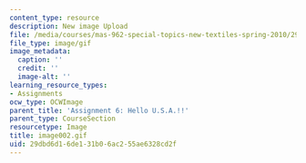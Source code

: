 ```yaml
---
content_type: resource
description: New image Upload
file: /media/courses/mas-962-special-topics-new-textiles-spring-2010/29dbd6d16de131b06ac255ae6328cd2f_image002.gif
file_type: image/gif
image_metadata:
  caption: ''
  credit: ''
  image-alt: ''
learning_resource_types:
- Assignments
ocw_type: OCWImage
parent_title: 'Assignment 6: Hello U.S.A.!!'
parent_type: CourseSection
resourcetype: Image
title: image002.gif
uid: 29dbd6d1-6de1-31b0-6ac2-55ae6328cd2f
---
```


